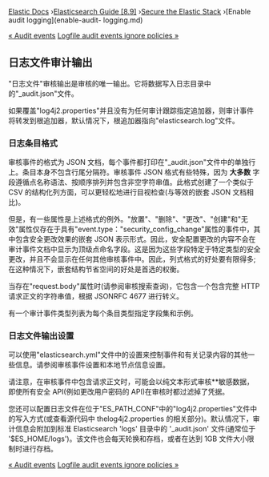 

[Elastic Docs](/guide/) ›[Elasticsearch Guide [8.9]](index.md) ›[Secure the
Elastic Stack](secure-cluster.md) ›[Enable audit logging](enable-audit-
logging.md)

[« Audit events](audit-event-types.md) [Logfile audit events ignore policies
»](audit-log-ignore-policy.md)

## 日志文件审计输出

"日志文件"审核输出是审核的唯一输出。它将数据写入<clustername>日志目录中的"_audit.json"文件。

如果覆盖"log4j2.properties"并且没有为任何审计跟踪指定追加器，则审计事件将转发到根追加器，默认情况下，根追加器指向"elasticsearch.log"文件。

### 日志条目格式

审核事件的格式为 JSON 文档，每个事件都打印在"<clustername>_audit.json"文件中的单独行上。条目本身不包含行尾分隔符。审核事件 JSON 格式有些特殊，因为 **大多数** 字段遵循点名称语法、按顺序排列并包含非空字符串值。此格式创建了一个类似于 CSV 的结构化列方面，可以更轻松地进行目视检查(与等效的嵌套 JSON 文档相比)。

但是，有一些属性是上述格式的例外。"放置"、"删除"、"更改"、"创建"和"无效"属性仅存在于具有"event.type："security_config_change"属性的事件中，其中包含安全更改效果的嵌套 JSON 表示形式。因此，安全配置更改的内容不会在审计事件文档中显示为顶级点命名字段。这是因为这些字段特定于特定类型的安全更改，并且不会显示在任何其他审核事件中。因此，列式格式的好处要有限得多;在这种情况下，嵌套结构节省空间的好处是首选的权衡。

当存在"request.body"属性时(请参阅审核搜索查询)，它包含一个包含完整 HTTP 请求正文的字符串值，根据 JSONRFC 4677 进行转义。

有一个审计事件类型列表为每个条目类型指定字段集和示例。

### 日志文件输出设置

可以使用"elasticsearch.yml"文件中的设置来控制事件和有关记录内容的其他一些信息。请参阅审核事件设置和本地节点信息设置。

请注意，在审核事件中包含请求正文时，可能会以纯文本形式审核**敏感数据，即使所有安全 API(例如更改用户密码的 API)在审核时都过滤掉了凭据。

您还可以配置日志文件在位于"ES_PATH_CONF"中的"log4j2.properties"文件中的写入方式(或查看源代码中 thelog4j2.properties 的相关部分)。默认情况下，审计信息会附加到<clustername>标准 Elasticsearch 'logs' 目录中的 '_audit.json' 文件(通常位于 '$ES_HOME/logs')。该文件也会每天轮换和存档，或者在达到 1GB 文件大小限制时进行存档。

[« Audit events](audit-event-types.md) [Logfile audit events ignore policies
»](audit-log-ignore-policy.md)
